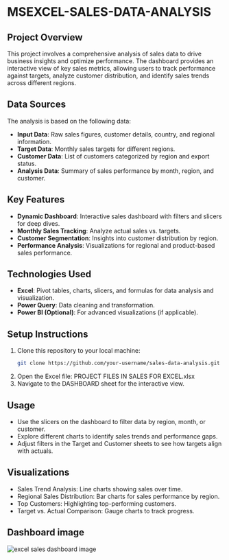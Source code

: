 # MSEXCEL-SALES-DATA-ANALYSIS
## Project Overview
This project involves a comprehensive analysis of sales data to drive business insights and optimize performance. The dashboard provides an interactive view of key sales metrics, allowing users to track performance against targets, analyze customer distribution, and identify sales trends across different regions.

## Data Sources
The analysis is based on the following data:
- **Input Data**: Raw sales figures, customer details, country, and regional information.
- **Target Data**: Monthly sales targets for different regions.
- **Customer Data**: List of customers categorized by region and export status.
- **Analysis Data**: Summary of sales performance by month, region, and customer.

## Key Features
- **Dynamic Dashboard**: Interactive sales dashboard with filters and slicers for deep dives.
- **Monthly Sales Tracking**: Analyze actual sales vs. targets.
- **Customer Segmentation**: Insights into customer distribution by region.
- **Performance Analysis**: Visualizations for regional and product-based sales performance.

## Technologies Used
- **Excel**: Pivot tables, charts, slicers, and formulas for data analysis and visualization.
- **Power Query**: Data cleaning and transformation.
- **Power BI (Optional)**: For advanced visualizations (if applicable).

## Setup Instructions
1. Clone this repository to your local machine:
   ```bash
   git clone https://github.com/your-username/sales-data-analysis.git

2. Open the Excel file: PROJECT FILES IN SALES FOR EXCEL.xlsx
3. Navigate to the DASHBOARD sheet for the interactive view.
   
## Usage
- Use the slicers on the dashboard to filter data by region, month, or customer.
- Explore different charts to identify sales trends and performance gaps.
- Adjust filters in the Target and Customer sheets to see how targets align with actuals.

## Visualizations
- Sales Trend Analysis: Line charts showing sales over time.
- Regional Sales Distribution: Bar charts for sales performance by region.
- Top Customers: Highlighting top-performing customers.
- Target vs. Actual Comparison: Gauge charts to track progress.

## Dashboard image
![excel sales dashboard  image](https://github.com/user-attachments/assets/360f6abb-fae8-4801-9f7f-e8e739a72827)


